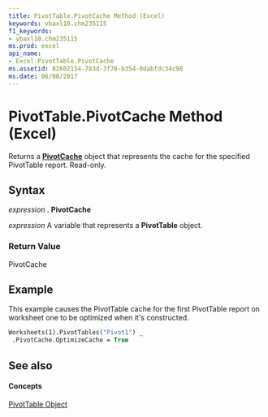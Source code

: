```yaml
---
title: PivotTable.PivotCache Method (Excel)
keywords: vbaxl10.chm235115
f1_keywords:
- vbaxl10.chm235115
ms.prod: excel
api_name:
- Excel.PivotTable.PivotCache
ms.assetid: 82602154-783d-3f78-b354-0dabfdc34c98
ms.date: 06/08/2017
---
```



# PivotTable.PivotCache Method (Excel)

Returns a  **[PivotCache](Excel.PivotCache.md)** object that represents the cache for the specified PivotTable report. Read-only.


## Syntax

 _expression_ . **PivotCache**

 _expression_ A variable that represents a **PivotTable** object.


### Return Value

PivotCache


## Example

This example causes the PivotTable cache for the first PivotTable report on worksheet one to be optimized when it's constructed.


```vb
Worksheets(1).PivotTables("Pivot1") _ 
 .PivotCache.OptimizeCache = True 

```


## See also


#### Concepts


[PivotTable Object](Excel.PivotTable.md)

